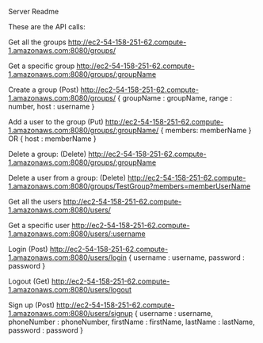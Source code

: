 Server Readme

These are the API calls:

Get all the groups
http://ec2-54-158-251-62.compute-1.amazonaws.com:8080/groups/

Get a specific group
http://ec2-54-158-251-62.compute-1.amazonaws.com:8080/groups/:groupName

Create a group (Post)
http://ec2-54-158-251-62.compute-1.amazonaws.com:8080/groups/
{
	groupName : groupName,
	range : number,
	host : username
}

Add a user to the group (Put)
http://ec2-54-158-251-62.compute-1.amazonaws.com:8080/groups/:groupName/ 
{
	members: memberName
}
OR
{
    host : memberName
}

Delete a group: (Delete)
http://ec2-54-158-251-62.compute-1.amazonaws.com:8080/groups/:groupName

Delete a user from a group:  (Delete)
http://ec2-54-158-251-62.compute-1.amazonaws.com:8080/groups/TestGroup?members=memberUserName

Get all the users
http://ec2-54-158-251-62.compute-1.amazonaws.com:8080/users/

Get a specific user
http://ec2-54-158-251-62.compute-1.amazonaws.com:8080/users/:username

Login (Post)
http://ec2-54-158-251-62.compute-1.amazonaws.com:8080/users/login
{
	username : username,
	password : password
}

Logout (Get)
http://ec2-54-158-251-62.compute-1.amazonaws.com:8080/users/logout

Sign up (Post)
http://ec2-54-158-251-62.compute-1.amazonaws.com:8080/users/signup
{
	username : username,
	phoneNumber : phoneNumber,
	firstName : firstName,
	lastName : lastName,
	password : password
}


